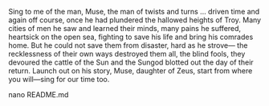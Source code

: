 Sing to me of the man, Muse, the man of twists and turns …
driven time and again off course, once he had plundered
the hallowed heights of Troy.
Many cities of men he saw and learned their minds,
many pains he suffered, heartsick on the open sea,
fighting to save his life and bring his comrades home.
But he could not save them from disaster, hard as he strove—
the recklessness of their own ways destroyed them all,
the blind fools, they devoured the cattle of the Sun
and the Sungod blotted out the day of their return.
Launch out on his story, Muse, daughter of Zeus,
start from where you will—sing for our time too. 

nano README.md
